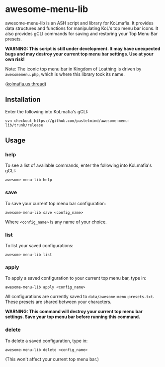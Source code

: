 # awesome-menu-lib

awesome-menu-lib is an ASH script and library for KoLmafia.
It provides data structures and functions for manipulating KoL's top menu bar icons.
It also provides gCLI commands for saving and restoring your Top Menu Bar presets.

**WARNING: This script is still under development. It may have unexpected bugs and may destroy your current top menu bar settings. Use at your own risk!**

Note: The iconic top menu bar in Kingdom of Loathing is driven by `awesomemenu.php`, which is where this library took its name.

([kolmafia.us thread](https://kolmafia.us/threads/awesome-menu-lib-save-and-load-your-top-menu-bar-icons.25694/))

## Installation

Enter the following into KoLmafia's gCLI:

```
svn checkout https://github.com/pastelmind/awesome-menu-lib/trunk/release
```

## Usage

### help

To see a list of available commands, enter the following into KoLmafia's gCLI:

```
awesome-menu-lib help
```

### save

To save your current top menu bar configuration:

```
awesome-menu-lib save <config_name>
```

Where `<config_name>` is any name of your choice.

### list

To list your saved configurations:

```
awesome-menu-lib list
```

### apply

To apply a saved configuration to your current top menu bar, type in:

```
awesome-menu-lib apply <config_name>
```

All configurations are currently saved to `data/awesome-menu-presets.txt`. These presets are shared between your characters.

**WARNING: This command will destroy your current top menu bar settings. Save your top menu bar before running this command.**

### delete

To delete a saved configuration, type in:

```
awesome-menu-lib delete <config_name>
```

(This won't affect your current top menu bar.)
